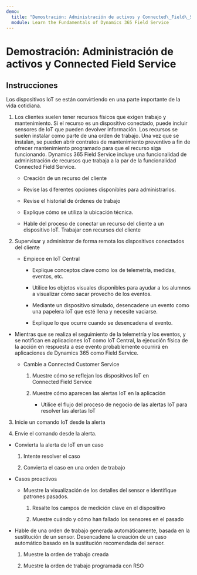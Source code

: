```yaml
---
demo:
  title: "Demostración: Administración de activos y Connected\_Field\_Service"
  module: Learn the Fundamentals of Dynamics 365 Field Service
---
```


# Demostración: Administración de activos y Connected Field Service

## Instrucciones

Los dispositivos IoT se están convirtiendo en una parte importante de la vida cotidiana. 

1. Los clientes suelen tener recursos físicos que exigen trabajo y mantenimiento.  Si el recurso es un dispositivo conectado, puede incluir sensores de IoT que pueden devolver información.  Los recursos se suelen instalar como parte de una orden de trabajo.  Una vez que se instalan, se pueden abrir contratos de mantenimiento preventivo a fin de ofrecer mantenimiento programado para que el recurso siga funcionando.  Dynamics 365 Field Service incluye una funcionalidad de administración de recursos que trabaja a la par de la funcionalidad Connected Field Service.    

    - Creación de un recurso del cliente

    - Revise las diferentes opciones disponibles para administrarlos. 

    - Revise el historial de órdenes de trabajo

    - Explique cómo se utiliza la ubicación técnica. 

    - Hable del proceso de conectar un recurso del cliente a un dispositivo IoT. Trabajar con recursos del cliente

 

2. Supervisar y administrar de forma remota los dispositivos conectados del cliente

    - Empiece en IoT Central

        - Explique conceptos clave como los de telemetría, medidas, eventos, etc. 

        - Utilice los objetos visuales disponibles para ayudar a los alumnos a visualizar cómo sacar provecho de los eventos. 

        - Mediante un dispositivo simulado, desencadene un evento como una papelera IoT que esté llena y necesite vaciarse. 

        - Explique lo que ocurre cuando se desencadena el evento. 

- Mientras que se realiza el seguimiento de la telemetría y los eventos, y se notifican en aplicaciones IoT como IoT Central, la ejecución física de la acción en respuesta a ese evento probablemente ocurrirá en aplicaciones de Dynamics 365 como Field Service. 

    - Cambie a Connected Customer Service

        1. Muestre cómo se reflejan los dispositivos IoT en Connected Field Service

        2. Muestre cómo aparecen las alertas IoT en la aplicación

            - Utilice el flujo del proceso de negocio de las alertas IoT para resolver las alertas IoT

3. Inicie un comando IoT desde la alerta

4. Envíe el comando desde la alerta. 

- Convierta la alerta de IoT en un caso

    1. Intente resolver el caso

    2. Convierta el caso en una orden de trabajo

- Casos proactivos

    - Muestre la visualización de los detalles del sensor e identifique patrones pasados. 

        1. Resalte los campos de medición clave en el dispositivo

        2. Muestre cuándo y cómo han fallado los sensores en el pasado 

- Hable de una orden de trabajo generada automáticamente, basada en la sustitución de un sensor. Desencadene la creación de un caso automático basado en la sustitución recomendada del sensor. 

    1. Muestre la orden de trabajo creada 

    2. Muestre la orden de trabajo programada con RSO
